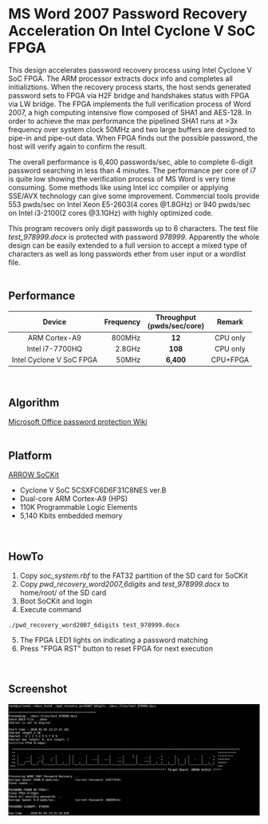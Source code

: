 # MS Word 2007 Password Recovery Acceleration On Intel Cyclone V SoC FPGA
This design accelerates password recovery process using Intel Cyclone V SoC FPGA. The ARM processor extracts docx info and completes all initializtions. When the recovery process starts, the host sends generated password sets to FPGA via H2F bridge and handshakes status with FPGA via LW bridge. The FPGA implements the full verification process of Word 2007, a high computing intensive flow composed of SHA1 and AES-128. In order to achieve the max performance the pipelined SHA1 runs at >3x frequency over system clock 50MHz and two large buffers are designed to pipe-in and pipe-out data. When FPGA finds out the possible password, the host will verify again to confirm the result. 

The overall performance is 6,400 passwords/sec, able to complete 6-digit password searching in less than 4 minutes. The performance per core of i7 is quite low showing the verification process of MS Word is very time consuming. Some methods like using Intel icc compiler or applying SSE/AVX technology can give some improvement. Commercial tools provide 553 pwds/sec on Intel Xeon E5-2603(4 cores \@1.8GHz) or 940 pwds/sec on Intel i3-2100(2 cores \@3.1GHz) with highly optimized code. 

This program recovers only digit passwords up to 6 characters. The test file *test_978999.docx* is protected with password *978999*. Apparently the whole design can be easily extended to a full version to accept a mixed type of characters as well as long passwords ether from user input or a wordlist file. 
<br/>
<br/>

Performance
------
| Device | Frequency | Throughput<br/>(pwds/sec/core) | Remark |
| :---: | ---: | :---: | :---: |
| ARM Cortex-A9 | 800MHz | **12**  | CPU only |
| Intel i7-7700HQ | 2.8GHz | **108** | CPU only |
| Intel Cyclone V SoC FPGA | 50MHz | **6,400** | CPU+FPGA |

<br/>

Algorithm
------
[Microsoft Office password protection Wiki](https://en.wikipedia.org/wiki/Microsoft_Office_password_protection)
<br/>
<br/>

Platform
------
[ARROW SoCKit](https://www.arrow.com/en/products/sockit/arrow-development-tools)
* Cyclone V SoC 5CSXFC6D6F31C8NES ver.B
* Dual-core ARM Cortex-A9 (HPS)
* 110K Programmable Logic Elements
* 5,140 Kbits embedded memory
<br/>

HowTo
------
1. Copy *soc_system.rbf* to the FAT32 partition of the SD card for SoCKit
2. Copy *pwd_recovery_word2007_6digits* and *test_978999.docx* to home/root/ of the SD card
3. Boot SoCKit and login
4. Execute command
```
./pwd_recovery_word2007_6digits test_978999.docx
```
5. The FPGA LED1 lights on indicating a password matching
6. Press "FPGA RST" button to reset FPGA for next execution
<br/>

Screenshot
------
![](result_screenshot.png)

